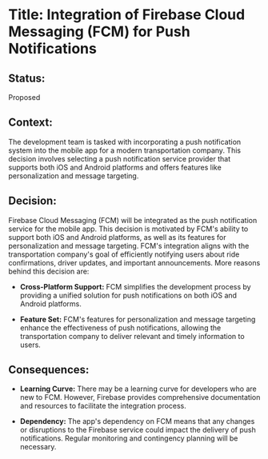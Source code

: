 # Title: Integration of Firebase Cloud Messaging (FCM) for Push Notifications

## Status: 
Proposed

## Context:
The development team is tasked with incorporating a push notification system into the mobile app for a modern transportation company. This decision involves selecting a push notification service provider that supports both iOS and Android platforms and offers features like personalization and message targeting.

## Decision:
Firebase Cloud Messaging (FCM) will be integrated as the push notification service for the mobile app. This decision is motivated by FCM's ability to support both iOS and Android platforms, as well as its features for personalization and message targeting. FCM's integration aligns with the transportation company's goal of efficiently notifying users about ride confirmations, driver updates, and important announcements. More reasons behind this decision are:

- **Cross-Platform Support:**
  FCM simplifies the development process by providing a unified solution for push notifications on both iOS and Android platforms.

- **Feature Set:**
  FCM's features for personalization and message targeting enhance the effectiveness of push notifications, allowing the transportation company to deliver relevant and timely information to users.

## Consequences:

- **Learning Curve:**
  There may be a learning curve for developers who are new to FCM. However, Firebase provides comprehensive documentation and resources to facilitate the integration process.

- **Dependency:**
  The app's dependency on FCM means that any changes or disruptions to the Firebase service could impact the delivery of push notifications. Regular monitoring and contingency planning will be necessary.
